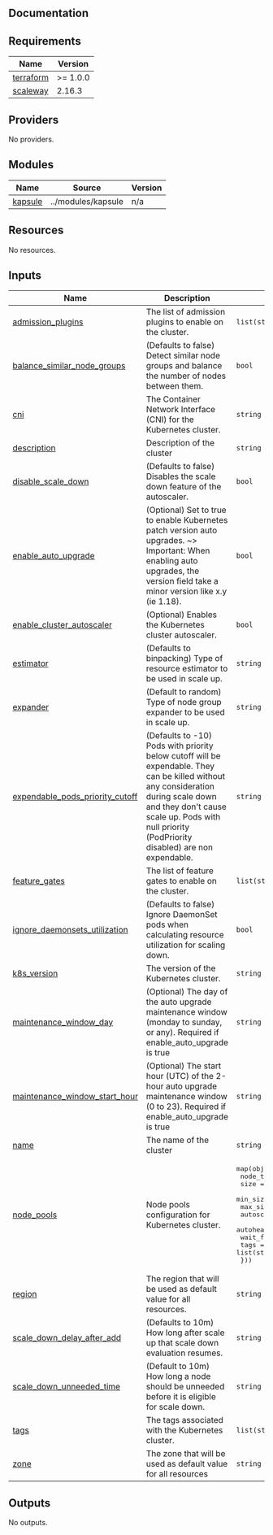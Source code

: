 ## Documentation

<!-- BEGINNING OF PRE-COMMIT-TERRAFORM DOCS HOOK -->
## Requirements

| Name | Version |
|------|---------|
| <a name="requirement_terraform"></a> [terraform](#requirement\_terraform) | >= 1.0.0 |
| <a name="requirement_scaleway"></a> [scaleway](#requirement\_scaleway) | 2.16.3 |

## Providers

No providers.

## Modules

| Name | Source | Version |
|------|--------|---------|
| <a name="module_kapsule"></a> [kapsule](#module\_kapsule) | ../modules/kapsule | n/a |

## Resources

No resources.

## Inputs

| Name | Description | Type | Default | Required |
|------|-------------|------|---------|:--------:|
| <a name="input_admission_plugins"></a> [admission\_plugins](#input\_admission\_plugins) | The list of admission plugins to enable on the cluster. | `list(string)` | `[]` | no |
| <a name="input_balance_similar_node_groups"></a> [balance\_similar\_node\_groups](#input\_balance\_similar\_node\_groups) | (Defaults to false) Detect similar node groups and balance the number of nodes between them. | `bool` | `false` | no |
| <a name="input_cni"></a> [cni](#input\_cni) | The Container Network Interface (CNI) for the Kubernetes cluster. | `string` | `"cilium"` | no |
| <a name="input_description"></a> [description](#input\_description) | Description of the cluster | `string` | n/a | yes |
| <a name="input_disable_scale_down"></a> [disable\_scale\_down](#input\_disable\_scale\_down) | (Defaults to false) Disables the scale down feature of the autoscaler. | `bool` | `false` | no |
| <a name="input_enable_auto_upgrade"></a> [enable\_auto\_upgrade](#input\_enable\_auto\_upgrade) | (Optional) Set to true to enable Kubernetes patch version auto upgrades. ~> Important: When enabling auto upgrades, the version field take a minor version like x.y (ie 1.18). | `bool` | `false` | no |
| <a name="input_enable_cluster_autoscaler"></a> [enable\_cluster\_autoscaler](#input\_enable\_cluster\_autoscaler) | (Optional) Enables the Kubernetes cluster autoscaler. | `bool` | `false` | no |
| <a name="input_estimator"></a> [estimator](#input\_estimator) | (Defaults to binpacking) Type of resource estimator to be used in scale up. | `string` | `"binpacking"` | no |
| <a name="input_expander"></a> [expander](#input\_expander) | (Default to random) Type of node group expander to be used in scale up. | `string` | `"random"` | no |
| <a name="input_expendable_pods_priority_cutoff"></a> [expendable\_pods\_priority\_cutoff](#input\_expendable\_pods\_priority\_cutoff) | (Defaults to -10) Pods with priority below cutoff will be expendable. They can be killed without any consideration during scale down and they don't cause scale up. Pods with null priority (PodPriority disabled) are non expendable. | `string` | `"-10"` | no |
| <a name="input_feature_gates"></a> [feature\_gates](#input\_feature\_gates) | The list of feature gates to enable on the cluster. | `list(string)` | `[]` | no |
| <a name="input_ignore_daemonsets_utilization"></a> [ignore\_daemonsets\_utilization](#input\_ignore\_daemonsets\_utilization) | (Defaults to false) Ignore DaemonSet pods when calculating resource utilization for scaling down. | `bool` | `false` | no |
| <a name="input_k8s_version"></a> [k8s\_version](#input\_k8s\_version) | The version of the Kubernetes cluster. | `string` | n/a | yes |
| <a name="input_maintenance_window_day"></a> [maintenance\_window\_day](#input\_maintenance\_window\_day) | (Optional) The day of the auto upgrade maintenance window (monday to sunday, or any). Required if enable\_auto\_upgrade is true | `string` | `null` | no |
| <a name="input_maintenance_window_start_hour"></a> [maintenance\_window\_start\_hour](#input\_maintenance\_window\_start\_hour) | (Optional) The start hour (UTC) of the 2-hour auto upgrade maintenance window (0 to 23). Required if enable\_auto\_upgrade is true | `string` | `null` | no |
| <a name="input_name"></a> [name](#input\_name) | The name of the cluster | `string` | n/a | yes |
| <a name="input_node_pools"></a> [node\_pools](#input\_node\_pools) | Node pools configuration for Kubernetes cluster. | <pre>map(object({<br>    node_type           = string<br>    size                = number<br>    min_size            = number<br>    max_size            = number<br>    autoscaling         = bool<br>    autohealing         = bool<br>    wait_for_pool_ready = bool<br>    tags                = list(string)<br>  }))</pre> | `{}` | no |
| <a name="input_region"></a> [region](#input\_region) | The region that will be used as default value for all resources. | `string` | n/a | yes |
| <a name="input_scale_down_delay_after_add"></a> [scale\_down\_delay\_after\_add](#input\_scale\_down\_delay\_after\_add) | (Defaults to 10m) How long after scale up that scale down evaluation resumes. | `string` | `"10m"` | no |
| <a name="input_scale_down_unneeded_time"></a> [scale\_down\_unneeded\_time](#input\_scale\_down\_unneeded\_time) | (Default to 10m) How long a node should be unneeded before it is eligible for scale down. | `string` | `"10m"` | no |
| <a name="input_tags"></a> [tags](#input\_tags) | The tags associated with the Kubernetes cluster. | `list(string)` | `[]` | no |
| <a name="input_zone"></a> [zone](#input\_zone) | The zone that will be used as default value for all resources | `string` | n/a | yes |

## Outputs

No outputs.
<!-- END OF PRE-COMMIT-TERRAFORM DOCS HOOK -->
